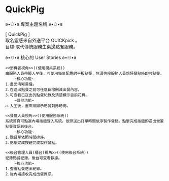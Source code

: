 # QuickPig

ʚ•⚇•ɞ 專案主題名稱 ʚ•⚇•ɞ  

[ QuickPig ]  
取名靈感來自外送平台 QUICKpick 。  
目標:取代傳統服務生桌邊點餐服務。  

ʚ•⚇•ɞ 核心的 User Stories ʚ•⚇•ɞ  
```  
<<消費者視角>>((使用開桌系統))  
由服務人員帶領入坐後，可使用每桌配置的平板點餐，無須等候服務人員想好餐點時即可點餐。  
    ~核心功能~  
1.畫面清晰易懂。  
2.在送出點餐之前可任意新增刪減出餐內容。  
3.可查看已送出的點餐紀錄及清楚標示目前花費。  
    ~其他功能~  
a.入坐後，畫面須顯示用餐剩餘時間。   
```  
```  
<<餐廳人員視角>>((使用服務系統))  
系統首頁可點選內場按鈕登入系統。依照送出訂單時間依序製作餐點。點擊完成按鈕即送出當筆點餐資訊到後台。  
    ~核心功能~  
1.點餐單依照時間排序。  
2.點擊完成按鈕完成製作餐點。  

```  
```  
<<後台管理人員(櫃台)視角>>((使用後台系統))  
紀錄點餐紀錄，後台可查看數據。  
    ~核心功能~  
1.查看點餐送出紀錄。  
2.從內場接收完成出餐資訊。  

```  
